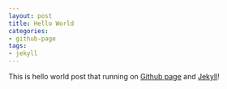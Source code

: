 ```yaml
---
layout: post
title: Hello World
categories:
- github-page
tags:
- jekyll
---
```

This is hello world post that running on <a href="https://help.github.com/categories/20/articles" target="_blank">Github page</a> and <a href="https://github.com/mojombo/jekyll/" target="_blank">Jekyll</a>!


